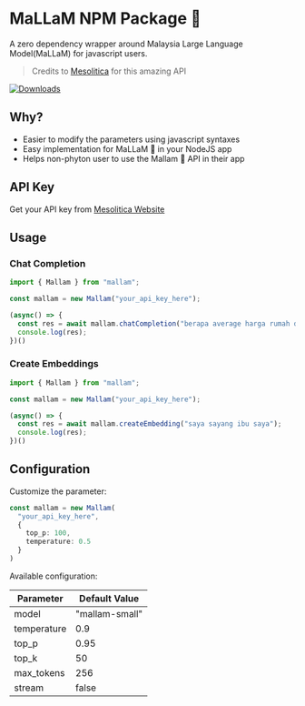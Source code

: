 # MaLLaM NPM Package 🌙

A zero dependency wrapper around Malaysia Large Language Model(MaLLaM) for javascript users.

> Credits to [Mesolitica](https://mesolitica.com/) for this amazing API

[![Downloads](https://img.shields.io/npm/dm/mallam.svg)](https://npmjs.com/mallam)

## Why?
- Easier to modify the parameters using javascript syntaxes
- Easy implementation for MaLLaM 🌙 in your NodeJS app
- Helps non-phyton user to use the Mallam 🌙 API in their app

## API Key
Get your API key from [Mesolitica Website](https://app.nous.mesolitica.com/)

## Usage

### Chat Completion

```typescript
import { Mallam } from "mallam";

const mallam = new Mallam("your_api_key_here");

(async() => {
  const res = await mallam.chatCompletion("berapa average harga rumah dekat johor?");
  console.log(res);
})()
```
### Create Embeddings

```typescript
import { Mallam } from "mallam";

const mallam = new Mallam("your_api_key_here");

(async() => {
  const res = await mallam.createEmbedding("saya sayang ibu saya");
  console.log(res);
})()
```

## Configuration

Customize the parameter:
```typescript
const mallam = new Mallam(
  "your_api_key_here",
  {
    top_p: 100,
    temperature: 0.5
  }
)
```
Available configuration:

| Parameter    | Default Value |
| -------- | ------- |
| model  |"mallam-small"    |
| temperature | 0.9     |
| top_p    | 0.95    |
| top_k    | 50    |
| max_tokens    | 256    |
| stream    | false    |


